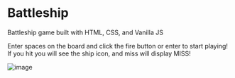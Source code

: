 # Battleship

Battleship game built with HTML, CSS, and Vanilla JS


Enter spaces on the board and click the fire button or enter to start playing!  If you hit you will see the ship icon, and miss will display MISS!

![image](https://user-images.githubusercontent.com/31145854/55588490-e75e2e80-56fb-11e9-9545-c80c4ea1b0c4.png)


